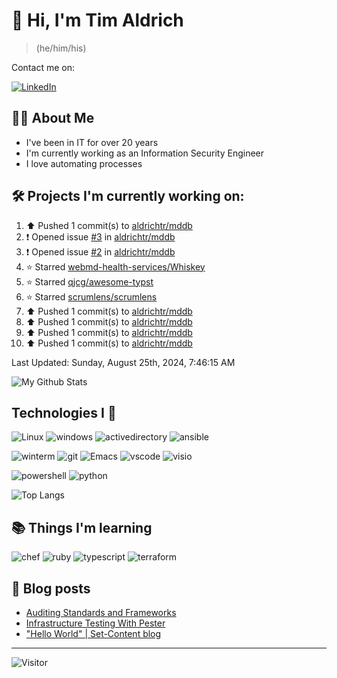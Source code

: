 # 👋 Hi, I'm Tim Aldrich

> (he/him/his)

Contact me on:

<a href="https://www.linkedin.com/in/timothy-r-aldrich/?lipi=urn%3Ali%3Apage%3Ad_flagship3_feed%3BMS0i193dS%2Fi6SvBKYxyEnQ%3D%3D">![LinkedIn](https://img.shields.io/badge/LinkedIn-0077B5?style=for-the-badge&logo=linkedin&logoColor=white)</a>



## 👩‍💻 About Me

- I've been in IT for over 20 years
- I'm currently working as an Information Security Engineer
- I love automating processes

## 🛠️ Projects I'm currently working on:


<!--RECENT_ACTIVITY:start-->
1. ⬆️ Pushed 1 commit(s) to [aldrichtr/mddb](https://github.com/aldrichtr/mddb)<br>
2. ❗️ Opened issue [#3](https://github.com/aldrichtr/mddb/issues/3) in [aldrichtr/mddb](https://github.com/aldrichtr/mddb)<br>
3. ❗️ Opened issue [#2](https://github.com/aldrichtr/mddb/issues/2) in [aldrichtr/mddb](https://github.com/aldrichtr/mddb)<br>
4. ⭐ Starred [webmd-health-services/Whiskey](https://github.com/webmd-health-services/Whiskey)<br>
5. ⭐ Starred [qjcg/awesome-typst](https://github.com/qjcg/awesome-typst)<br>
6. ⭐ Starred [scrumlens/scrumlens](https://github.com/scrumlens/scrumlens)<br>
7. ⬆️ Pushed 1 commit(s) to [aldrichtr/mddb](https://github.com/aldrichtr/mddb)<br>
8. ⬆️ Pushed 1 commit(s) to [aldrichtr/mddb](https://github.com/aldrichtr/mddb)<br>
9. ⬆️ Pushed 1 commit(s) to [aldrichtr/mddb](https://github.com/aldrichtr/mddb)<br>
10. ⬆️ Pushed 1 commit(s) to [aldrichtr/mddb](https://github.com/aldrichtr/mddb)<br>
<!--RECENT_ACTIVITY:end-->

<!--RECENT_ACTIVITY:last_update-->
Last Updated: Sunday, August 25th, 2024, 7:46:15 AM
<!--RECENT_ACTIVITY:last_update_end-->


<!--
  Configuration for the Github stats widget:
  https://github.com/anuraghazra/github-readme-stats
-->
![My Github Stats](https://github-readme-stats.vercel.app/api?username=aldrichtr&count_private=true&show=prs_merged,reviews&show_icons=true&theme=onedark)

## Technologies I 💖



<!--
  these urls are helpful in creating these:
  https://simpleicons.org/
  https://github.com/simple-icons/simple-icons/blob/develop/slugs.md
  https://shields.io/category/activity
-->

![Linux](https://img.shields.io/badge/linux-282C34?logo=linux&logoColor=white&style=plastic)
![windows](https://img.shields.io/badge/windows-282C34?logo=windows&style=plastic)
![activedirectory](https://img.shields.io/badge/activedirectory-282C34?logo=microsoft&style=plastic)
![ansible](https://img.shields.io/badge/ansible-282C34?logo=ansible&style=plastic)

![winterm](https://img.shields.io/badge/winterm-282C34?logo=windowsterminal&style=plastic)
![git](https://img.shields.io/badge/git-282C34?logo=git&logoColor=F05032&style=plastic)
![Emacs](https://img.shields.io/badge/gnuemacs-282C34?logo=gnuemacs&logoColor=blueviolet&style=plastic)
![vscode](https://img.shields.io/badge/vscode-282C34?logo=visualstudiocode&style=plastic)
![visio](https://img.shields.io/badge/visio-282C34?logo=microsoftvisio&style=plastic)

![powershell](https://img.shields.io/badge/powershell-282C34?logo=powershell&style=plastic)
![python](https://img.shields.io/badge/python-282C34?logo=python&style=282C34plastic)

![Top Langs](https://github-readme-stats.vercel.app/api/top-langs/?username=aldrichtr&layout=donut-vertical&theme=onedark)

## 📚 Things I'm learning

![chef](https://img.shields.io/badge/chef-282C34?logo=chef&style=plastic)
![ruby](https://img.shields.io/badge/ruby-282C34?logo=ruby&style=plastic)
![typescript](https://img.shields.io/badge/typescript-282C34?logo=typescript&style=plastic)
![terraform](https://img.shields.io/badge/terraform-282C34?logo=terraform&style=plastic)

## 📃 Blog posts

<!-- BLOG-POST-LIST:START -->
- [Auditing Standards and Frameworks](https://aldrichtr.github.io/posts/auditing-standards-and-frameworks/)
- [Infrastructure Testing With Pester](https://aldrichtr.github.io/posts/infrastructure-testing-with-pester/)
- [&quot;Hello World&quot; | Set-Content blog](https://aldrichtr.github.io/posts/my-first-post/)
<!-- BLOG-POST-LIST:END -->

---

![Visitor](https://visitor-badge.laobi.icu/badge?page_id=aldrichtr.aldrichtr)
